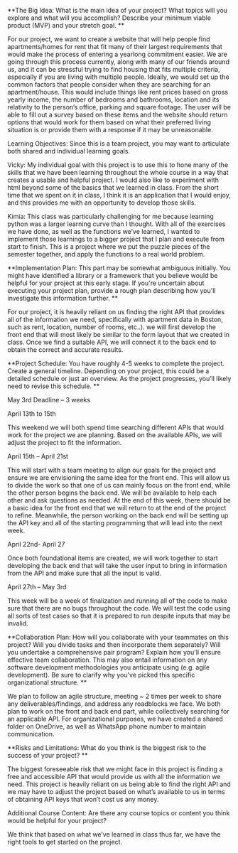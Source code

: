 **The Big Idea: What is the main idea of your project? What topics will you explore and what will you accomplish? Describe your minimum viable product (MVP) and your stretch goal. **

For our project, we want to create a website that will help people find apartments/homes for rent that fit many of their largest requirements that would make the process of entering a yearlong commitment easier. We are going through this process currently, along with many of our friends around us, and it can be stressful trying to find housing that fits multiple criteria, especially if you are living with multiple people. Ideally, we would set up the common factors that people consider when they are searching for an apartment/house. This would include things like rent prices based on gross yearly income, the number of bedrooms and bathrooms, location and its relativity to the person’s office, parking and square footage. The user will be able to fill out a survey based on these items and the website should return options that would work for them based on what their preferred living situation is or provide them with a response if it may be unreasonable. 

Learning Objectives: Since this is a team project, you may want to articulate both shared and individual learning goals. 

Vicky: My individual goal with this project is to use this to hone many of the skills that we have been learning throughout the whole course in a way that creates a usable and helpful project. I would also like to experiment with html beyond some of the basics that we learned in class. From the short time that we spent on it in class, I think it is an application that I would enjoy, and this provides me with an opportunity to develop those skills. 

Kimia: This class was particularly challenging for me because learning python was a larger learning curve than I thought. With all of the exercises we have done, as well as the functions we’ve learned, I wanted to implement those learnings to a bigger project that I plan and execute from start to finish. This is a project where we put the puzzle pieces of the semester together, and apply the functions to a real world problem. 

**Implementation Plan: This part may be somewhat ambiguous initially. You might have identified a library or a framework that you believe would be helpful for your project at this early stage. If you're uncertain about executing your project plan, provide a rough plan describing how you'll investigate this information further. **

For our project, it is heavily reliant on us finding the right API that provides all of the information we need, specifically with apartment data in Boston, such as rent, location, number of rooms, etc..). we will first develop the front end that will most likely be similar to the form layout that we created in class. Once we find a suitable API, we will connect it to the back end to obtain the correct and accurate results. 

**Project Schedule: You have roughly 4-5 weeks to complete the project. Create a general timeline. Depending on your project, this could be a detailed schedule or just an overview. As the project progresses, you’ll likely need to revise this schedule. **

May 3rd Deadline – 3 weeks 

April 13th to 15th 

This weekend we will both spend time searching different APIs that would work for the project we are planning. Based on the available APIs, we will adjust the project to fit the information. 

April 15th – April 21st 

This will start with a team meeting to align our goals for the project and ensure we are envisioning the same idea for the front end. This will allow us to divide the work so that one of us can mainly focus on the front end, while the other person begins the back end. We will be available to help each other and ask questions as needed. At the end of this week, there should be a basic idea for the front end that we will return to at the end of the project to refine. Meanwhile, the person working on the back end will be setting up the API key and all of the starting programming that will lead into the next week. 

April 22nd- April 27 

Once both foundational items are created, we will work together to start developing the back end that will take the user input to bring in information from the API and make sure that all the input is valid.  

April 27th – May 3rd 

This week will be a week of finalization and running all of the code to make sure that there are no bugs throughout the code. We will test the code using all sorts of test cases so that it is prepared to run despite inputs that may be invalid.  

**Collaboration Plan: How will you collaborate with your teammates on this project? Will you divide tasks and then incorporate them separately? Will you undertake a comprehensive pair program? Explain how you'll ensure effective team collaboration. This may also entail information on any software development methodologies you anticipate using (e.g. agile development). Be sure to clarify why you've picked this specific organizational structure. **

We plan to follow an agile structure, meeting ~ 2 times per week to share any deliverables/findings, and address any roadblocks we face. We both plan to work on the front and back end part, while collectively searching for an applicable API. For organizational purposes, we have created a shared folder on OneDrive, as well as WhatsApp phone number to maintain communication. 

**Risks and Limitations: What do you think is the biggest risk to the success of your project? **

The biggest foreseeable risk that we might face in this project is finding a free and accessible API that would provide us with all the information we need. This project is heavily reliant on us being able to find the right API and we may have to adjust the project based on what’s available to us in terms of obtaining API keys that won’t cost us any money. 

Additional Course Content: Are there any course topics or content you think would be helpful for your project? 

We think that based on what we’ve learned in class thus far, we have the right tools to get started on the project. 
